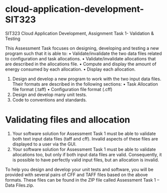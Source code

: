 # cloud-application-development-SIT323
SIT323 Cloud Application Development, Assignment Task 1- Validation &amp; Testing

This Assessment Task focuses on designing, developing and testing a new program such that it is able to:
• Validate/invalidate the two data files related to configuration and task allocations. • Validate/invalidate allocations that are described in the 
  allocations file.
• Compute and display the amount of energy consumed by each allocation.
• Display each allocation.


1. Design and develop a new program to work with the two input data files. Their formats are described in the following sections:
• Task Allocation file format (.taff)
• Configuration file format (.cff)
2. Design and develop many unit tests.
3. Code to conventions and standards.


# Validating files and allocation
1. Your software solution for Assessment Task 1 must be able to validate both text input data files (taff and cff).
Invalid aspects of these files are displayed to a user via the GUI.
2. Your software solution for Assessment Task 1 must be able to validate allocations too, but only if both input data files are valid. 
Consequently, it is possible to have perfectly valid input files, but an allocation is invalid.


To help you design and develop your unit tests and software, you will be provided with several pairs of CFF and TAFF files based on the above formats. 
These files can be found in the ZIP file called Assessment Task 1 – Data Files.zip.
